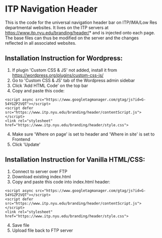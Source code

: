 # ITP Navigation Header
This is the code for the universal navigation header bar on ITP/IMA/Low Res departmental websites. It lives on the ITP servers at https://www.itp.nyu.edu/branding/header/* and is injected onto each page. The base files can thus be modified on the server and the changes reflected in all associated websites.

## Installation Instruction for Wordpress:
1. If plugin 'Custom CSS & JS' not added, install it from https://wordpress.org/plugins/custom-css-js/
2. Go to 'Custom CSS & JS' tab of the Wordpress admin sidebar
3. Click 'Add HTML Code' on the top bar
4. Copy and paste this code:
```
<script async src="https://www.googletagmanager.com/gtag/js?id=G-54YGZP2VQT"></script>
<script defer src="https://www.itp.nyu.edu/branding/header/contentScript.js"></script>
<link rel="stylesheet" href="https://www.itp.nyu.edu/branding/header/style.css">
```
4. Make sure 'Where on page' is set to header and 'Where in site' is set to Frontend 
5. Click 'Update'

## Installation Instruction for Vanilla HTML/CSS:
1. Connect to server over FTP
2. Download existing index.html
3. Copy and paste this code into index.html header:
```
<script async src="https://www.googletagmanager.com/gtag/js?id=G-54YGZP2VQT"></script>
<script defer src="https://www.itp.nyu.edu/branding/header/contentScript.js"></script>
<link rel="stylesheet" href="https://www.itp.nyu.edu/branding/header/style.css">
```
4. Save file
5. Upload file back to FTP server
